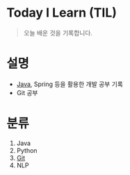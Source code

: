 # Today I Learn (TIL)

> 오늘 배운 것을 기록합니다.

# 설명
 * [Java](https://github.com/AvelChoi/TIL/blob/master/Java.md), Spring 등을 활용한 개발 공부 기록
 * Git 공부

# 분류
 1. Java
 2. Python
 3. [Git](https://github.com/AvelChoi/TIL/blob/master/220517%20TIL.md)
 4. NLP